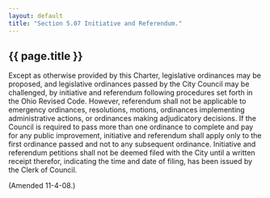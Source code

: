 ```yaml
---
layout: default 
title: "Section 5.07 Initiative and Referendum."
---
```


{{ page.title }}
----------------

Except as otherwise provided by this Charter, legislative ordinances may
be proposed, and legislative ordinances passed by the City Council may
be challenged, by initiative and referendum following procedures set
forth in the Ohio Revised Code. However, referendum shall not be
applicable to emergency ordinances, resolutions, motions, ordinances
implementing administrative actions, or ordinances making adjudicatory
decisions. If the Council is required to pass more than one ordinance to
complete and pay for any public improvement, initiative and referendum
shall apply only to the first ordinance passed and not to any subsequent
ordinance. Initiative and referendum petitions shall not be deemed filed
with the City until a written receipt therefor, indicating the time and
date of filing, has been issued by the Clerk of Council.

(Amended 11-4-08.)
